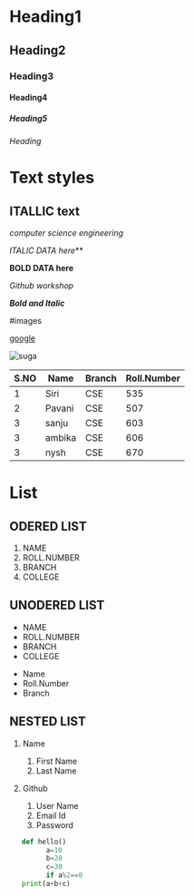 # Heading1
## Heading2
### Heading3
#### Heading4
##### Heading5
###### Heading

# Text styles

## ITALLIC text

*computer science engineering*

*ITALIC DATA here***

**BOLD DATA here**

*Github workshop*

***Bold and Italic***

#images

[google]("www.google.com")

![suga](https://i.mydramalist.com/ZwD31_5_c.jpg)

|S.NO|Name|Branch|Roll.Number|
|----|----|------|----------------|
|1|Siri|CSE|535|
|2|Pavani|CSE|507|
|3|sanju|CSE|603|
|3|ambika|CSE|606|
|3|nysh|CSE|670|

# List

## ODERED LIST

1. NAME
2. ROLL.NUMBER
3. BRANCH
4. COLLEGE

## UNODERED LIST

- NAME 
- ROLL.NUMBER
- BRANCH
- COLLEGE

* Name
* Roll.Number
* Branch

## NESTED LIST
1. Name
    1. First Name
    2. Last Name

2. Github
    1. User Name
    2. Email Id
    3. Password

```python
   def hello()
         a=10
         b=20
         c=30
         if a%2==0
   print(a+b+c)
```
